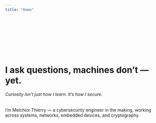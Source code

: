 ```yaml
---
title: "Home"
---
```

<br/>
<br/>
<br/>
<br/>
<br/>
<br/>


# I ask questions, machines don’t — yet.  
*Curiosity isn’t just how I learn. It’s how I secure.*  
<br/>  
I’m Melchior Thierry — a cybersecurity engineer in the making, working across systems, networks, embedded devices, and cryptography.
